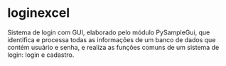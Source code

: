 # loginexcel

Sistema de login com GUI, elaborado pelo módulo PySampleGui, que identifica e processa todas as informações de um banco de dados que contém usuário e senha, e realiza as funções comuns de um sistema de login: login e cadastro.

